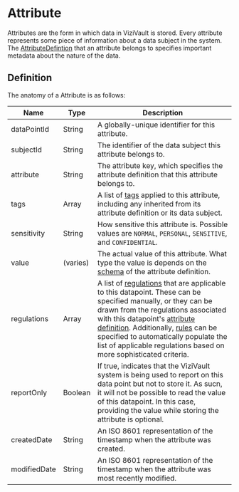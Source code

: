 # Attribute

Attributes are the form in which data in ViziVault is stored. Every attribute represents some piece of information about a data subject in the system. The [AttributeDefintion](/glossary/attribute-definition) that an attribute belongs to specifies important metadata about the nature of the data.

## Definition

The anatomy of a Attribute is as follows:

|Name |Type |Description|
|-----|-----|-----------|
|dataPointId|String|A globally-unique identifier for this attribute.|
|subjectId|String|The identifier of the data subject this attribute belongs to.|
|attribute|String|The attribute key, which specifies the attribute definition that this attribute belongs to.|
|tags|Array<String>|A list of [tags](/glossary/tag) applied to this attribute, including any inherited from its attribute definition or its data subject.|
|sensitivity|String|How sensitive this attribute is. Possible values are `NORMAL`, `PERSONAL`, `SENSITIVE`, and `CONFIDENTIAL`.|
|value|(varies)|The actual value of this attribute. What type the value is depends on the [schema](/tutorials/attribute-schemas) of the attribute definition.|
|regulations|Array<String>|A list of [regulations](/glossary/regulation) that are applicable to this datapoint. These can be specified manually, or they can be drawn from the regulations associated with this datapoint's [attribute definition](/glossary/attribute-definition). Additionally, [rules](/tutorials/regulation-rules) can be specified to automatically populate the list of applicable regulations based on more sophisticated criteria.|
|reportOnly|Boolean|If true, indicates that the ViziVault system is being used to report on this data point but not to store it. As sucn, it will not be possible to read the value of this datapoint. In this case, providing the value while storing the attribute is optional.|
|createdDate|String|An ISO 8601 representation of the timestamp when the attribute was created.|
|modifiedDate|String|An ISO 8601 representation of the timestamp when the attribute was most recently modified.|
